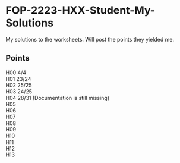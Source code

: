 # FOP-2223-HXX-Student-My-Solutions
My solutions to the worksheets. Will post the points they yielded me.
## Points
H00 4/4  
H01 23/24  
H02 25/25  
H03 24/25  
H04 28/31 (Documentation is still missing)  
H05  
H06  
H07  
H08  
H09  
H10  
H11  
H12  
H13  
